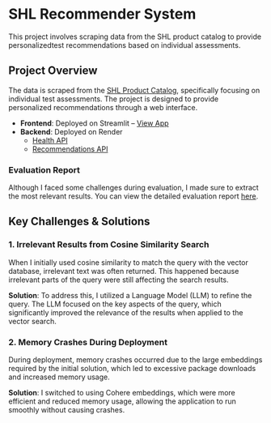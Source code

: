 # SHL Recommender System

This project involves scraping data from the SHL product catalog to provide personalizedtest recommendations based on individual assessments.

## Project Overview

The data is scraped from the [SHL Product Catalog](https://www.shl.com/products/product-catalog/), specifically focusing on individual test assessments. The project is designed to provide personalized recommendations through a web interface.

- **Frontend**: Deployed on Streamlit – [View App](https://shl-recommend.streamlit.app/)
- **Backend**: Deployed on Render 
  - [Health API](https://shl-recommender-ik0b.onrender.com/health)
  - [Recommendations API](https://shl-recommender-ik0b.onrender.com/recommend)

### Evaluation Report
Although I faced some challenges during evaluation, I made sure to extract the most relevant results. You can view the detailed evaluation report [here](https://drive.google.com/file/d/1YqNZPzVGglw37aZyGJaIB0qdvaOnFtgD/view?usp=drive_link).

## Key Challenges & Solutions

### 1. **Irrelevant Results from Cosine Similarity Search**
When I initially used cosine similarity to match the query with the vector database, irrelevant text was often returned. This happened because irrelevant parts of the query were still affecting the search results.

**Solution**: To address this, I utilized a Language Model (LLM) to refine the query. The LLM focused on the key aspects of the query, which significantly improved the relevance of the results when applied to the vector search.

### 2. **Memory Crashes During Deployment**
During deployment, memory crashes occurred due to the large embeddings required by the initial solution, which led to excessive package downloads and increased memory usage.

**Solution**: I switched to using Cohere embeddings, which were more efficient and reduced memory usage, allowing the application to run smoothly without causing crashes.

